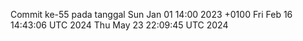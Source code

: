 Commit ke-55 pada tanggal Sun Jan 01 14:00 2023 +0100
Fri Feb 16 14:43:06 UTC 2024
Thu May 23 22:09:45 UTC 2024
